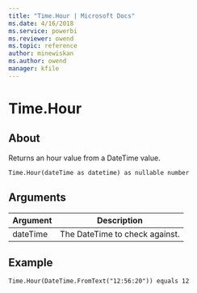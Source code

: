 ```yaml
---
title: "Time.Hour | Microsoft Docs"
ms.date: 4/16/2018
ms.service: powerbi
ms.reviewer: owend
ms.topic: reference
author: minewiskan
ms.author: owend
manager: kfile
---
```

# Time.Hour

  
## About  
Returns an hour value from a DateTime value.  
  
```  
Time.Hour(dateTime as datetime) as nullable number  
```  
  
## Arguments  
  
|Argument|Description|  
|------------|---------------|  
|dateTime|The DateTime to check against.|  
  
## Example  
  
```  
Time.Hour(DateTime.FromText("12:56:20")) equals 12  
```  
